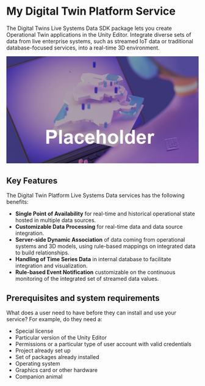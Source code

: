 # My Digital Twin Platform Service

The Digital Twins Live Systems Data SDK package lets you create Operational Twin applications in the Unity Editor. Integrate diverse sets of data from live enterprise systems, such as streamed IoT data or traditional database-focused services, into a real-time 3D environment.

![Placeholder](images/placeholder-1.png)

## Key Features
​The Digital Twin Platform Live Systems Data services has the following benefits:

* **Single Point of Availability** for real-time and historical operational state hosted in multiple data sources.
* **Customizable Data Processing** for real-time data and data source integration.
* **Server-side Dynamic Association** of data coming from operational systems and 3D models, using rule-based mappings on integrated data to build relationships.
* **Handling of Time Series Data** in internal database to facilitate integration and visualization.
* **Rule-based Event Notification** customizable on the continuous monitoring of the integrated set of streamed data values.
​
​


## Prerequisites and system requirements

What does a user need to have before they can install and use your service? For example, do they need a:

* Special license
* Particular version of the Unity Editor
* Permissions or a particular type of user account with valid credentials
* Project already set up
* Set of packages already installed
* Operating system
* Graphics card or other hardware
* Companion animal
